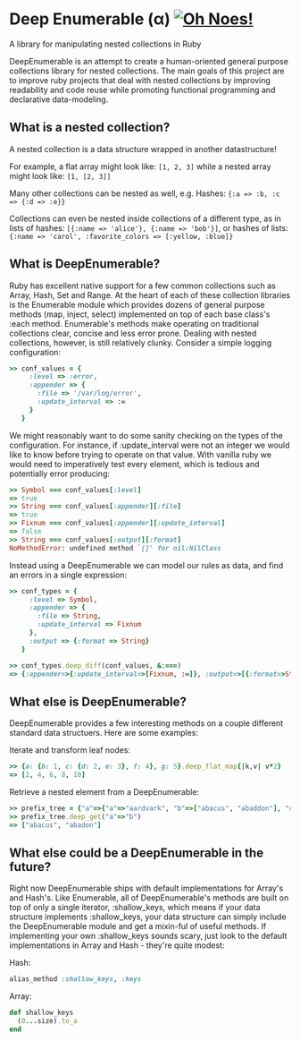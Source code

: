 Deep Enumerable (α) [![Oh Noes!](https://travis-ci.org/dgopstein/deep_enumerable.png?branch=master)](https://travis-ci.org/dgopstein/deep_enumerable)
===============

A library for manipulating nested collections in Ruby

DeepEnumerable is an attempt to create a human-oriented general purpose collections library for nested collections. The main goals of this project are to improve ruby projects that deal with nested collections by improving readability and code reuse while promoting functional programming and declarative data-modeling.

## What is a nested collection?
A nested collection is a data structure wrapped in another datastructure!

For example, a flat array might look like: `[1, 2, 3]` while a nested array might look like: `[1, [2, 3]]`

Many other collections can be nested as well, e.g. Hashes: `{:a => :b, :c => {:d => :e}}`

Collections can even be nested inside collections of a different type, as in lists of hashes: `[{:name => 'alice'}, {:name => 'bob'}]`, or hashes of lists: `{:name => 'carol', :favorite_colors => [:yellow, :blue]}`

## What is DeepEnumerable?

Ruby has excellent native support for a few common collections such as Array, Hash, Set and Range. At the heart of each of these collection libraries is the Enumerable module which provides dozens of general purpose methods (map, inject, select) implemented on top of each base class's :each method. Enumerable's methods make operating on traditional collections clear, concise and less error prone. Dealing with nested collections, however, is still relatively clunky. Consider a simple logging configuration:

```ruby
>> conf_values = {
     :level => :error,
     :appender => {
       :file => '/var/log/error',
       :update_interval => :∞
     }
   }
```

We might reasonably want to do some sanity checking on the types of the configuration. For instance, if :update_interval were not an integer we would like to know before trying to operate on that value. With vanilla ruby we would need to imperatively test every element, which is tedious and potentially error producing:

```ruby
>> Symbol === conf_values[:level]
=> true
>> String === conf_values[:appender][:file]
=> true
>> Fixnum === conf_values[:appender][:update_interval]
=> false
>> String === conf_values[:output][:format]
NoMethodError: undefined method `[]' for nil:NilClass
```

Instead using a DeepEnumerable we can model our rules as data, and find an errors in a single expression:

```ruby
>> conf_types = {
     :level => Symbol,
     :appender => {
       :file => String,
       :update_interval => Fixnum
     },
     :output => {:format => String}
   }

>> conf_types.deep_diff(conf_values, &:===)
=> {:appender=>{:update_interval=>[Fixnum, :∞]}, :output=>[{:format=>String}, nil]}

```

## What else is DeepEnumerable?

DeepEnumerable provides a few interesting methods on a couple different standard data structuers. Here are some examples:

Iterate and transform leaf nodes:
```ruby
>> {a: {b: 1, c: {d: 2, e: 3}, f: 4}, g: 5}.deep_flat_map{|k,v| v*2}
=> [2, 4, 6, 8, 10]
```

Retrieve a nested element from a DeepEnumerable:

```ruby
>> prefix_tree = {"a"=>{"a"=>"aardvark", "b"=>["abacus", "abaddon"], "c"=>"actuary"}}
>> prefix_tree.deep_get("a"=>"b")
=> ["abacus", "abadon"]
```

## What else could be a DeepEnumerable in the future?

Right now DeepEnumerable ships with default implementations for Array's and Hash's. Like Enumerable, all of DeepEnumerable's methods are built on top of only a single iterator, :shallow_keys, which means if your data structure implements :shallow_keys, your data structure can simply include the DeepEnumerable module and get a mixin-ful of useful methods. If implementing your own :shallow_keys sounds scary, just look to the default implementations in Array and Hash - they're quite modest:

Hash:
```ruby
alias_method :shallow_keys, :keys
```

Array:
```ruby
def shallow_keys
  (0...size).to_a
end
```
